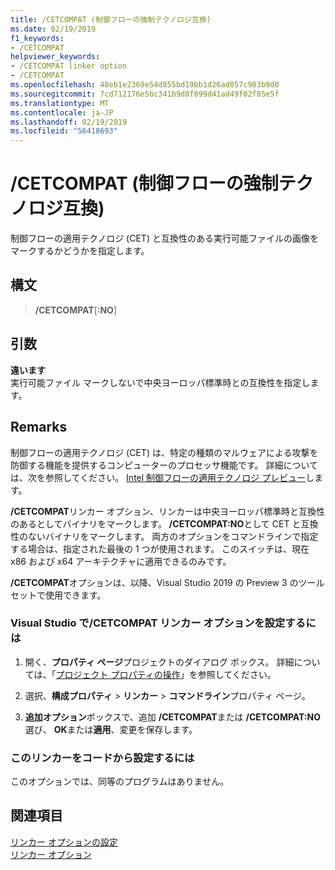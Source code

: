 ```yaml
---
title: /CETCOMPAT (制御フローの強制テクノロジ互換)
ms.date: 02/19/2019
f1_keywords:
- /CETCOMPAT
helpviewer_keywords:
- /CETCOMPAT linker option
- /CETCOMPAT
ms.openlocfilehash: 48eb1e2369e54d855bd19bb1d26ad057c903b9d0
ms.sourcegitcommit: 7cd712176e5bc341b9d8f899d41ad49f02f85e5f
ms.translationtype: MT
ms.contentlocale: ja-JP
ms.lasthandoff: 02/19/2019
ms.locfileid: "56418693"
---
```

# <a name="cetcompat-control-flow-enforcement-technology-compatible"></a>/CETCOMPAT (制御フローの強制テクノロジ互換)

制御フローの適用テクノロジ (CET) と互換性のある実行可能ファイルの画像をマークするかどうかを指定します。

## <a name="syntax"></a>構文

> **/CETCOMPAT**\[**:NO**]

## <a name="arguments"></a>引数

**違います**<br/>
実行可能ファイル マークしないで中央ヨーロッパ標準時との互換性を指定します。

## <a name="remarks"></a>Remarks

制御フローの適用テクノロジ (CET) は、特定の種類のマルウェアによる攻撃を防御する機能を提供するコンピューターのプロセッサ機能です。 詳細については、次を参照してください。 [Intel 制御フローの適用テクノロジ プレビュー](https://software.intel.com/sites/default/files/managed/4d/2a/control-flow-enforcement-technology-preview.pdf)します。

**/CETCOMPAT**リンカー オプション、リンカーは中央ヨーロッパ標準時と互換性のあるとしてバイナリをマークします。 **/CETCOMPAT:NO**として CET と互換性のないバイナリをマークします。 両方のオプションをコマンドラインで指定する場合は、指定された最後の 1 つが使用されます。 このスイッチは、現在 x86 および x64 アーキテクチャに適用できるのみです。

**/CETCOMPAT**オプションは、以降、Visual Studio 2019 の Preview 3 のツールセットで使用できます。

### <a name="to-set-the-cetcompat-linker-option-in-visual-studio"></a>Visual Studio で/CETCOMPAT リンカー オプションを設定するには

1. 開く、**プロパティ ページ**プロジェクトのダイアログ ボックス。 詳細については、「[プロジェクト プロパティの操作](../../ide/working-with-project-properties.md)」を参照してください。

1. 選択、**構成プロパティ** > **リンカー** > **コマンドライン**プロパティ ページ。

1. **追加オプション**ボックスで、追加 **/CETCOMPAT**または **/CETCOMPAT:NO**選び、 **OK**または**適用**、変更を保存します。

### <a name="to-set-this-linker-option-programmatically"></a>このリンカーをコードから設定するには

このオプションでは、同等のプログラムはありません。

## <a name="see-also"></a>関連項目

[リンカー オプションの設定](../../build/reference/setting-linker-options.md)<br/>
[リンカー オプション](../../build/reference/linker-options.md)
